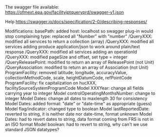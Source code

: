 The swagger file available: 
https://ofmext.epa.gov/facilityiptqueryprd/swagger-v1.json

Help
https://swagger.io/docs/specification/2-0/describing-responses/

Modifications:
basePath: added host: localhost so swagger plug-in would stop complaining
type: replaced all "Number" with "number"
/QueryXXX: modified all services to return a collection (array)
/QueryXXX: modified all services adding produce application/json to work around plain/text response
/QueryXXX: modified all services adding an operationId
/QueryXXX: modified pageSize and offset, set type = integer
/QueryReleasePoint: modified to return an array of ReleasePoint (not Unit)
/QueryAssociation: modified to return an array of Association (not Unit)
ProgramFacility: removed latitude, longitude, accuracyValue, 
collectionMethodCode, scale, heightDatumCode, refPointCode
ProgramFacility: fix capitalization on hucXXX, facilitySourceSystemProgramCode
Model XXXYear: change all fields carrying year to integer
Model controlOperatingMonthsNumber: change to integer
Model Dates: change all dates to maxlength 30 for consistency
Model Dates: added format: "date" or "date-time" as appropriate (guess)
Model flag/indicator: changed type to boolean
Model lastReportedDate: reverted to string, it is neither date nor date-time, format unknown
Model Dates: had to revert dates to string, data format coming from FRS is not in an ISO format
Model boolean: had to revert to string, why can't we use standard JSON datatypes?
